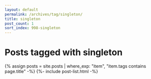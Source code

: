 ```yaml
---
layout: default
permalink: /archives/tag/singleton/
title: singleton
post_count: 1
sort_index: 998-singleton
---
```

<h1 class="page-heading">Posts tagged with singleton</h1>
{% assign posts = site.posts | where_exp: "item", "item.tags contains page.title" -%}
{%- include post-list.html -%}
